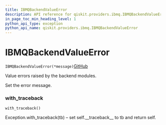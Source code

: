 ```yaml
---
title: IBMQBackendValueError
description: API reference for qiskit.providers.ibmq.IBMQBackendValueError
in_page_toc_min_heading_level: 1
python_api_type: exception
python_api_name: qiskit.providers.ibmq.IBMQBackendValueError
---
```


# IBMQBackendValueError

<span id="qiskit.providers.ibmq.IBMQBackendValueError" />

`IBMQBackendValueError(*message)`[GitHub](https://github.com/qiskit/qiskit-ibmq-provider/tree/stable/0.7/qiskit/providers/ibmq/exceptions.py "view source code")

Value errors raised by the backend modules.

Set the error message.

### with\_traceback

<span id="qiskit.providers.ibmq.IBMQBackendValueError.with_traceback" />

`with_traceback()`

Exception.with\_traceback(tb) – set self.\_\_traceback\_\_ to tb and return self.

